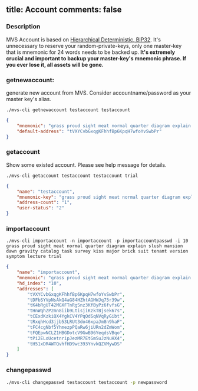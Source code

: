 title: Account
comments: false
---

### Description

MVS Account is based on [Hierarchical Deterministic, BIP32](https://bitcoin.org/en/glossary/hd-protocol).
It's unnecessary to reserve your random-private-keys, only one master-key that is mnemonic for 24 words needs to be backed up.
**It's extremely crucial and important to backup your master-key's mnemonic phrase. If you ever lose it, all assets will be gone.**

### getnewaccount:
generate new account from MVS. Consider accountname/password as your master key's alias.
```
./mvs-cli getnewaccount testaccount testaccount
```
```json
{
    "mnemonic": "grass proud sight meat normal quarter diagram explain slush mansion dawn gravity catalog task survey kiss major brick suit tenant version symptom lecture trial",
    "default-address": "tVXYCvbGxqgKFhhfBp6KpqH7wfoYvSwbPr"
}
```

### getaccount
Show some existed account. Please see help message for details.
```
./mvs-cli getaccount testaccount testaccount trial
```
```json
{
    "name": "testaccount",
    "mnemonic-key": "grass proud sight meat normal quarter diagram explain slush mansion dawn gravity catalog task survey kiss major brick suit tenant version symptom lecture trial",
    "address-count": "1",
    "user-status": "2"
}
```


### importaccount
```
./mvs-cli importaccount -n importaccount -p importaccountpasswd -i 10 grass proud sight meat normal quarter diagram explain slush mansion dawn gravity catalog task survey kiss major brick suit tenant version symptom lecture trial
```
```json
{
    "name": "importaccount",
    "mnemonic": "grass proud sight meat normal quarter diagram explain slush mansion dawn gravity catalog task survey kiss major brick suit tenant version symptom lecture trial",
    "hd_index": "10",
    "addresses": [
        "tVXYCvbGxqgKFhhfBp6KpqH7wfoYvSwbPr",
        "tDFbSYVpNsAkQ4aG84HZhtAGHWJq75r39w",
        "tK4bRgUT42MGXFTnRgSnz3KfByPz6fvfsG",
        "tHnWqhZP2mn8iib9LtisjiKzkTBjsek67s",
        "tCExdKzkiQX4YgkCV4YPqQdSqNVqRyGibt",
        "tRxqhHcd3jjb53LRUt3do46xpaJm8n9haF",
        "tFC4cgNbf5YhmezpPQaRw6jiURn2dZmWom",
        "tFQEpwNCLZ1HBGDotcV9GwB96YeqdsVBqo",
        "tPi2ELoUcetnripJezMR7EtGmSuJzNuHX4",
        "tH51xDR4WTQvhfHD9wc393YnvkQZVMywDS"
    ]
}
```

### changepasswd
```bash
./mvs-cli changepasswd testaccount testaccount -p newpassword
```
